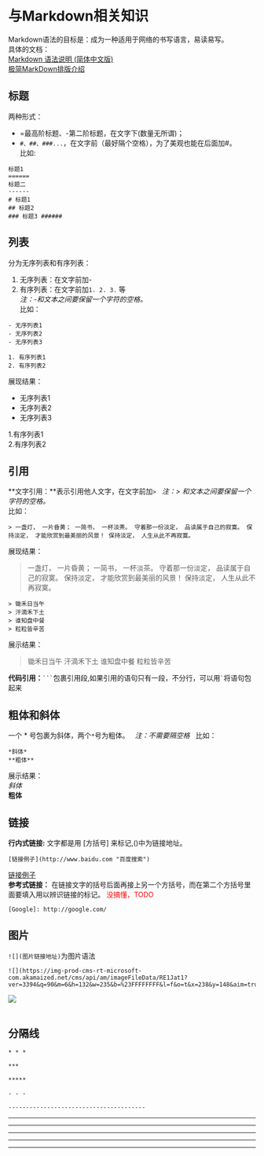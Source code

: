 # 与Markdown相关知识 #
Markdown语法的目标是：成为一种适用于网络的书写语言，易读易写。  
具体的文档：  
[Markdown 语法说明 (简体中文版)](http://wowubuntu.com/markdown/index.html#link)  
[极简MarkDown排版介绍](http://www.cnblogs.com/math/p/se-tools-001.html)

## 标题 ##
两种形式：
- =最高阶标题、-第二阶标题，在文字下(数量无所谓)；
- ```#、##、###...```，在文字前（最好隔个空格），为了美观也能在后面加#。  
比如:


```
标题1
======
标题二
------
# 标题1
## 标题2
### 标题3 ######
```



## 列表 ##
分为无序列表和有序列表：
1. 无序列表：在文字前加-
2. 有序列表：在文字前加```1. 2. 3.``` 等  
*注：-和文本之间要保留一个字符的空格。*  
比如：


```
- 无序列表1
- 无序列表2
- 无序列表3

1. 有序列表1
2. 有序列表2
```


展现结果：
- 无序列表1
- 无序列表2
- 无序列表3

1.有序列表1  
2.有序列表2

## 引用 ##
**文字引用：**表示引用他人文字，在文字前加``` > ```  
*注：> 和文本之间要保留一个字符的空格。*  
比如：
```
> 一盏灯， 一片昏黄； 一简书， 一杯淡茶。 守着那一份淡定， 品读属于自己的寂寞。 保持淡定， 才能欣赏到最美丽的风景！ 保持淡定， 人生从此不再寂寞。
```
展现结果：
> 一盏灯， 一片昏黄； 一简书， 一杯淡茶。 守着那一份淡定， 品读属于自己的寂寞。 保持淡定， 才能欣赏到最美丽的风景！ 保持淡定， 人生从此不再寂寞。
  
```
> 锄禾日当午
> 汗滴禾下土
> 谁知盘中餐
> 粒粒皆辛苦
```
展示结果：
> 锄禾日当午
> 汗滴禾下土
> 谁知盘中餐
> 粒粒皆辛苦


**代码引用：**` ``` `包裹引用段,如果引用的语句只有一段，不分行，可以用``` ` ```将语句包起来

## 粗体和斜体 ##
一个 * 号包裹为斜体，两个``` * ```号为粗体。  
*注：不需要隔空格*  
比如：
```
*斜体*
**粗体**
```
展示结果：  
*斜体*  
**粗体**

## 链接 ##
**行内式链接:** 文字都是用 [方括号] 来标记,()中为链接地址。  
```
[链接例子](http://www.baidu.com "百度搜索")
```
[链接例子](http://www.baidu.com "百度搜索")  
**参考式链接：** 在链接文字的括号后面再接上另一个方括号，而在第二个方括号里面要填入用以辨识链接的标记。
<span style="color:red">没搞懂，TODO</span>
```
[Google]: http://google.com/
```
[Google]: http://google.com/  

## 图片 ##
```![](图片链接地址)```为图片语法  
```
![](https://img-prod-cms-rt-microsoft-com.akamaized.net/cms/api/am/imageFileData/RE1Jat1?ver=3394&q=90&m=6&h=132&w=235&b=%23FFFFFFFF&l=f&o=t&x=238&y=148&aim=true)
```
![](https://img-prod-cms-rt-microsoft-com.akamaized.net/cms/api/am/imageFileData/RE1Jat1?ver=3394&q=90&m=6&h=132&w=235&b=%23FFFFFFFF&l=f&o=t&x=238&y=148&aim=true)  
  
## 分隔线 ##
```
* * *

***

*****

- - -

---------------------------------------
```
* * *

***

*****

- - -

---------------------------------------
